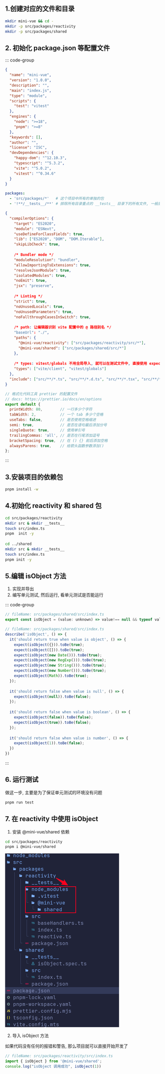 ## 1.创建对应的文件和目录

```sh
mkdir mini-vue && cd -
mkdir -p src/packages/reactivity
mkdir -p src/packages/shared
```

## 2. 初始化 package.json 等配置文件

::: code-group

```json [src/package.json]
{
  "name": "mini-vue",
  "version": "1.0.0",
  "description": "",
  "main": "index.js",
  "type": "module",
  "scripts": {
    "test": "vitest"
  },
  "engines": {
    "node": ">=18",
    "pnpm": ">=8"
  },
  "keywords": [],
  "author": "",
  "license": "ISC",
  "devDependencies": {
    "happy-dom": "^12.10.3",
    "typescript": "^5.3.2",
    "vite": "^5.0.2",
    "vitest": "^0.34.6"
  }
}

```

```yaml [pnpm-workspace.yaml]
packages:
  - 'src/packages/*'   # 这个项目中所有的单独的包
  - '!**/__tests__/**' # 排除所有目录重点的 __tests__ 目录下的所有文件, 一般是单元测试
```

```json [src/tsconfig.json]
{
  "compilerOptions": {
    "target": "ES2020",
    "module": "ESNext",
    "useDefineForClassFields": true,
    "lib": ["ES2020", "DOM", "DOM.Iterable"],
    "skipLibCheck": true,

    /* Bundler mode */
    "moduleResolution": "bundler",
    "allowImportingTsExtensions": true,
    "resolveJsonModule": true,
    "isolatedModules": true,
    "noEmit": true,
    "jsx": "preserve",

    /* Linting */
    "strict": true,
    "noUnusedLocals": true,
    "noUnusedParameters": true,
    "noFallthroughCasesInSwitch": true,

    /* path: 让编辑器识别 vite 配置中的 @ 路径别名 */
    "baseUrl": "./",
    "paths": {
      "@mini-vue/reactivity": ["src/packages/reactivity/src/*"],
      "@mini-vue/shared": ["src/packages/shared/src/*"]
    },

    /* types: vitest/globals 不用全局导入, 就可以在测试文件中, 直接使用 expect toBe 等 API */
    "types": ["vite/client", "vitest/globals"]
  },
  "include": ["src/**/*.ts", "src/**/*.d.ts", "src/**/*.tsx", "src/**/*.vue"]
}
```

```js [prettier.config.mjs(可选)]
// 格式化代码工具 prettier 的配置文件
// docs: https://prettier.io/docs/en/options
export default {
  printWidth: 80,        // 一行多少个字符
  tabWidth: 2,           // 一个 tab 多少个空格
  useTabs: false,        // 是否使用空格缩进
  semi: true,            // 是否在语句最后添加分号
  singleQuote: true,     // 使用单引号
  trailingCommas: 'all', // 是否在行尾添加逗号
  bracketSpacing: true,  // 在 () {} 前后添加空格
  alwaysParens: true,    // 给箭头函数参数添加()
};
```

:::

## 3.安装项目的依赖包

```sh
pnpm install -w
```

## 4.初始化 reactivity 和 shared 包

```sh
cd src/packages/reactivity
mkdir src & mkdir __tests__
touch src/index.ts
pnpm  init -y

cd ../shared
mkdir src & mkdir __tests__
touch src/index.ts
pnpm init -y
```

## 5.编辑 isObject 方法

1. 实现并导出
2. 编写单元测试, 然后运行, 看单元测试是否能运行

::: code-group

```js [src/packages/shared/src/index.ts]
// fileName: src/packages/shared/src/index.ts
export const isObject = (value: unknown) => value!== null && typeof value === 'object';
```

```js [src/packages/shared/__tests__/index.spec.ts]
// fileName: src/packages/shared/src/index.ts
describe('isObject', () => {
  it('should return true when value is object', () => {
    expect(isObject({})).toBe(true);
    expect(isObject([])).toBe(true);
    expect(isObject(new Date())).toBe(true);
    expect(isObject(new RegExp())).toBe(true);
    expect(isObject(new String())).toBe(true);
    expect(isObject(new Number())).toBe(true);
    expect(isObject(Math)).toBe(true);
  });

  it('should return false when value is null', () => {
    expect(isObject(null)).toBe(false);
  });

  it('should return false when value is boolean', () => {
    expect(isObject(false)).toBe(false);
    expect(isObject(true)).toBe(false);
  });

  it('should return false when value is number', () => {
    expect(isObject(1)).toBe(false);
  })
})
```

:::


## 6. 运行测试

做这一步, 主要是为了保证单元测试的环境没有问题

```sh
pnpm run test
```

## 7. 在 reactivity 中使用 isObject

1. 安装 @mini-vue/shared 依赖

```sh
cd src/packages/reactivity
pnpm i @mini-vue/shared
```

![](https://raw.githubusercontent.com/liaohui5/images/main/images/202311280109821.png)

2. 导入 isObject 方法

如果代码没有任何的报错和警告, 那么项目就可以直接开始开发了

```js
// fileName: src/packages/reactivity/src/index.ts
import { isObject } from '@mini-vue/shared';
console.log("isObject 调用成功", isObject(1))
```

